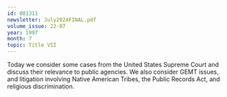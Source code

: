 ```yaml
---
id: 001311
newsletter: July2024FINAL.pdf
volume_issue: 22-07
year: 1997
month: 7
topic: Title VII
---
```


Today we consider some cases from the United States Supreme Court and discuss their relevance to public agencies. We also consider GEMT issues, and litigation involving Native American Tribes, the Public Records Act, and religious discrimination.